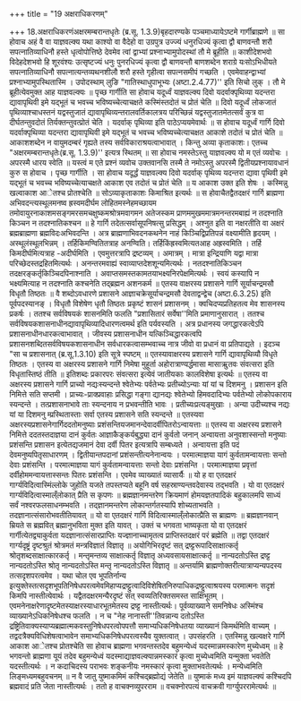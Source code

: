 +++
title = "19 अक्षराधिकरणम्"

+++
18.अक्षराधिकरणंअक्षरमम्बरान्तधृतेः (ब्र.सू. 1.3.9)बृहदारण्यके पञ्चमाध्यायेऽष्टमे गार्गीब्राह्मणे ॥ सा होवाच अहं वै वा याज्ञवल्क्य यथा काश्यो वा वैदेहो वा उग्रपुत्र उज्ज्यं धनुरधिज्यं कृत्वा द्वौ बाणवन्तौ शरौ सपत्नातिव्याधिनौ हस्ते धृत्वोपोत्तिष्ठे देवमेव त्वां द्वाभ्यां प्रश्नाभ्यामुपोदस्थां तौ मे ब्रूहीति ॥ काशीदेशभवो विदेहदेशभवो हि शूरवंश्यः उत्सृष्टज्यं धनुः पुनरधिज्यं कृत्वा द्वौ बाणवन्तौ बाणशब्देन शराग्रे यःसोऽभिधीयते सपत्नातिव्याधिनौ सपत्नात्यन्तव्यथनशीलौ शरौ हस्ते गृहीत्वा सपत्नसमीपं गच्छति । एवमेवाहन्द्वाभ्यां प्रश्नाभ्यामुपस्थितास्मि । उपोदस्थाम् लुङि "गातिस्थाधुपाभूभ्यः (अष्टा.2.4.77)'' इति सिचो लुक् । तौ मे ब्रूहीत्येवमुक्त आह याज्ञवल्क्यः ॥ पृच्छ गार्गीति सा होवाच यदूर्ध्वं याज्ञवल्क्य दिवो यदर्वाक्पृथिव्या यदन्तरा द्यावापृथिवी इमे यद्भूतं च भवच्च भविष्यच्चेत्याचक्षते कस्मिंस्तदोतं च प्रोतं चेति ॥ दिवो यदूर्ध्वं लोकजातं पृथिव्याश्चाधस्तनं यद्वस्तुजातं द्यावापृथिव्यन्तरालवर्तिकालत्रय परिच्छिन्नं यद्वस्तुजातमेतत्सर्वं कुत्र वा दीर्घतन्तुवदोतं तिर्यक्तन्तुवत्प्रोतं चेति । यदर्वाक् पृथिव्या इति पाठेऽप्ययमेवार्थः ॥ स होवाच यदूर्ध्वं गार्गि दिवो यदर्वाक्पृथिव्या यदन्तरा द्यावापृथिवी इमे यद्भूतं च भवच्च भविष्यच्चेत्याचक्षत आकाशे तदोतं च प्रोतं चेति ॥ आकाशशब्देन न वायुमदम्बरं गृह्यते तस्य सर्वविकाराश्रयत्वाभावात् । किन्तु अव्या कृताकाशः। एतच्च "अक्षरमम्बरान्तधृतेः(ब्र.सू. 1.3.9)'' इत्यत्र स्थितम् ॥ सा होवाच नमस्तेऽस्तु याज्ञवल्क्य यो म एतं व्यवोचः । अपरस्मै धारय स्वेति ॥ यस्त्वं म एते प्रश्नं व्यवोच उक्तवानसि तस्मै ते नमोऽस्तु अपरस्मै द्वितीयप्रश्नायावधानं कुरु स होवाच । पृच्छ गार्गीति । सा होवाच यदूर्द्धं याज्ञवल्क्य दिवो यदर्वाक् पृथिव्य यदन्तरा द्यावा पृथिवी इमे यद्भूतं च भवच्च भविष्यच्चेत्याचक्षते आकाश एव तदोतं च प्रोतं चेति ॥ य आकाश उक्त इति शेषः । कस्मिन्नु खल्वाकाश आेतश्च प्रोतश्चेति ॥ सोऽव्याकृताकाशः किमाश्रित इत्यर्थः ॥ स होवाचैतद्वैतदक्षरं गार्गि ब्राह्मणा अभिवदन्त्यस्थूलमनष्व ह्रस्वमदीर्घम लोहितमस्नेहमच्छायम तमोवायुरनाकाशमसङ्गमरसमचक्षुष्कमश्रोत्रमवागमन अतेजस्कम प्राणममुखममात्रमनन्तरमबाह्यं न तदश्नाति किञ्चन न तदश्नातिकश्चन ॥ हे गार्गि तदेतत्सर्वासूपनिषत्सु प्रसिद्धम् । अश्नुत इति वा नक्षरतीति वा अक्षरं ब्रह्मब्राह्मणा ब्रह्मविदःअभिवदन्ति । अत्र ब्राह्मणाभिवदनकथनेन नाहं किञ्चिद्विप्रतिपन्नं वक्ष्यामीति हृदयम् । अस्थूलंस्थूलभिन्नम् । तर्हिकिमण्वितितत्राह अनण्विति। तर्हिकिंह्रस्वमित्यतआह अह्रस्वमिति । तर्हि किमदीर्घमित्यत्राह -अदीर्घमिति । एवमुत्तरत्रापि द्रष्टव्यम् । अमात्रम् । मात्रा इन्द्रियाणि यद्वा मात्रा परिच्छेदस्तद्रहितमित्यर्थः । अनन्तरमवाह्यं स्वाव्याप्तदेशशून्यमित्यर्थः । नतदश्नातिकिञ्चन तदक्षरङ्कर्तृकिञ्चिदपिनाश्नाति । अवाप्तसमस्तकामतयाभक्ष्यनिरपेक्षमित्यर्थः । स्वयं कस्यापि न भक्ष्यमित्याह न तदश्नाति कश्चनेति तद्ब्रह्मन अशनकर्म ॥ एतस्य वाक्षरस्य प्रशासने गार्गि सूर्याचन्द्रमसौ विधृतौ तिष्ठतः ॥ वै शब्दोऽवधारणे प्रशासने आज्ञाचक्रेसूर्याचन्द्रमसौ देवताद्वन्द्वेच (अष्टा.6.3.25) इति पूर्वपदस्यानङ् । विधृतौ विशेषेण धृतौ तिष्ठतः प्रकृष्टं शासनं प्रशासनम् । क्वचिदप्यप्रतिहतत्व मेव शासनस्य प्रकर्षः । ततश्च सर्वविषयकं शासनमिति फलति "प्रशासितारं सर्वेषा''मिति प्रमाणानुसारात् । ततश्च सर्वविषयकशासनाधीनद्यावापृथिव्यादिधारणत्वमर्थ इति पर्यवस्यति । अत्र प्रधानस्य जगद्धारकत्वेऽपि प्रशासनाधीनधारकत्वाभावात् । जीवस्य प्रशासनाधीन यत्किञ्चिद्धारकत्वपि प्रशासनशब्दितसर्वविषयकशासनाधीन सर्वधारकत्वासम्भवाच्च नात्र जीवो वा प्रधानं वा प्रतिपाद्यते । इदञ्च "सा च प्रशासनात् (ब्र.सू.1.3.10) इति सूत्रे स्पष्टम् ॥ एतस्यावाक्षरस्य प्रशासने गार्गि द्यावापृथिव्यौ विधृते तिष्ठतः । एतस्य वा अक्षरस्य प्रशासने गार्गि निमेषा मुहूर्ता अहोरात्राण्यर्द्धमासा मासाऋुतवः संवत्सरा इति विधृतास्तिष्ठं तीति ॥ इतिशब्दः प्रकारपरः संवत्सरा इत्येवं जातीयकाः कालविशेषा इत्यर्थः ॥ एतस्य वा अक्षरस्य प्रशासने गार्गि प्राच्यो नद्यःस्यन्दन्ते श्वेतेभ्यः पर्वतेभ्यः प्रतीच्योऽन्याः यां यां च दिशमनु । प्रशासन इति निमित्ते सति सप्तमी । प्राच्यः-प्राक्प्रवाहाः प्रसिद्धा गङ्गा द्यानद्यः श्वेतेभ्यो हिमवदादिभ्यः पर्वतेभ्यो लोकोपकाराय स्यन्दन्ते । तत्प्रशासनाभावे ताः स्यन्दनाय न प्रभवन्तीति भावः । प्रतीच्यःप्रत्यङ्मुखाः । अन्या उदीच्यश्च नद्यः यां या दिशमनु म्प्रस्थितास्ताः सर्वा एतस्य प्रशासने सति स्यन्दन्ते ॥ एतस्यवा अक्षरस्यप्रशासनेगार्गिददतोमनुष्याः प्रशंसन्तियजमानन्देवादर्वीपितरोऽन्वायत्ताः ॥ एतस्य वा अक्षरस्य प्रशासने निमित्ते ददतस्तदाज्ञया दानं कुर्वतः आज्ञाकैङ्कर्यबुद्ध्या दानं कुर्वतो जनान् अन्वायत्ता अनुवशास्सन्तो मनुष्याः प्रशंसन्ति प्रशासन इत्येतद्यजमानं देवा दर्वी पितर इत्यत्रापि सम्बध्यते । अन्वायत्ता इति पदं देवमनुष्यपितृसाधारणम् । द्वितीयान्तपदानां प्रशंसन्तीत्यनेनान्वयः । परमात्माज्ञया यागं कुर्वतामन्वायत्ताः सन्तो देवाः प्रशंसन्ति । परमात्माज्ञया यागं कुर्वतामन्वायत्ताः सन्तो देवाः प्रशंसन्ति । परमात्माज्ञया प्रवृत्तां दर्वीहोममन्वायत्तास्सन्तः पितरः प्रशंसन्ति । एवमेव व्याख्यातं व्यासार्यैः ॥ यो ह वा एतदक्षरं गार्ग्यविदित्वास्मिंल्लोके जुहोति यजते तपस्तप्यते बहूनि वर्ष सहस्राण्यन्तवदेवास्य तद्भवति । यो वा एतदक्षरं गार्ग्यविदित्वास्माल्ँलोकात् प्रैति स कृपणः ॥ ब्रह्मज्ञानमन्तरेण क्रियमाणं होमयज्ञतपादिकं बहुकालमपि साध्यं सर्वं नश्वरफलसाधनम्भवति । तद्ज्ञानमन्तरेण लोकान्तर्गतस्यापि शोच्यताभवति । तदज्ञानात्संसारोभवतीतियावत् ॥ यो वा एतदक्षरं गार्गि विदित्वास्माल्ँलोकात्प्रैति स ब्राह्मणः ॥ ब्रह्मज्ञानवान् म्रियते स ब्रह्मवित् ब्रह्मानुभविता मुक्त इति यावत् । उक्तं च भगवता भाष्यकृता यो वा एतदक्षरं गार्गीत्येतद्व्याकुर्वता यदज्ञानात्संसारप्राप्तिः यज्ज्ञानाच्चामृतत्व प्राप्तिस्तदक्षरं परं ब्रह्मेति ॥ तद्वा एतदक्षरं गार्ग्यदृष्ट्रं दृष्टश्रुतं श्रोत्रमतं मन्त्रविज्ञातं विज्ञातृ ॥ अयोगिभिरदृष्टं सत् द्रष्ट्टरूपादिसाक्षात्कर्तृ श्रोतृशब्दसाक्षात्कारकर्तृ । मन्तृमन्तव्य साक्षात्कर्तृ विज्ञातृ अध्यवसायसाक्षात्कर्तृ ॥ नान्यदतोऽस्ति द्रष्ट्ट नान्यदतोऽस्ति श्रोतृ नान्यदतोऽस्ति मन्तृ नान्यदतोऽस्ति विज्ञातृ ॥ अन्तर्यामि ब्राह्मणोक्तरीत्यात्राप्यन्यपदस्य तत्सदृशपरत्वमेव । यथा चोल एव भूपतिर्नान्य इत्युक्तेस्तत्सदृशभूपतिनिषेधपरत्वमेवमिहाप्यद्रष्ट्टुत्वादिविशेषितनिरुपाधिकद्रष्ट्टुत्वाश्रयस्य परमात्मनः सदृशं किमपि नास्तीत्येवार्थः । यद्वैतदक्षरमन्यैरदृष्टं सत् स्वव्यतिरिक्तसमस्त साक्षिभूतम् । एवमनेनाक्षरेणादृष्टमेतस्याक्षरस्याधारभूतमेतस्य द्रष्ट्ट नास्तीत्यर्थः। पूर्वव्याख्याने समनिषेधः अस्मिंश्च व्याख्यानेऽधिकनिषेधश्च फलति । न च "नेह नानास्ती''तिवन्नान्य दतोऽस्ति द्रष्ट्रितिवाक्यस्याप्यब्रह्मात्मकवस्तुनिषेधपरत्वोपपत्तौ समाभ्यधिकनिषेधतया व्याख्यानं किमर्थमिति वाच्यम् । तद्वदत्रैक्यविधिशेषत्वाभावेन समाभ्यधिकनिषेधपरत्वस्यैव युक्तत्वात् । उपसंहरति । एतस्मिन्नु खल्वक्षरे गार्गि आकाश आेतश्च प्रोतश्चेति सा होवाच ब्राह्मणा भगवन्तस्तदेव बहुमन्येध्वं यदस्मान्नमस्कारेण मुच्येध्वम् ॥ हे भगवन्तो ब्राह्मणा यूयं तदेव बहुमन्येध्वं यदस्माद्याज्ञवल्क्यान्नमस्कारं कृत्वा मुच्येध्वमिति यन्मुक्ता भवतेति यदस्तीत्यर्थः । न कदाचिदस्य पराभवः शङ्कनीयः नमस्कारं कृत्वा मुक्ताभवतेत्यर्थः । मन्येध्वमिति लिङ्मध्यमबहुवचनम् ॥ न वै जातु युष्माकमिमं कश्चिद्ब्रह्मोद्यं जेतेति ॥ युष्माकं मध्य इमं याज्ञवल्क्यं कश्चिदपि ब्रह्मवादं प्रति जेता नास्तीत्यर्थः । ततो ह वाचक्नव्युपरराम ॥ वचक्नोरपत्यं वाचक्रवी गार्ग्युपररामेत्यर्थः ॥